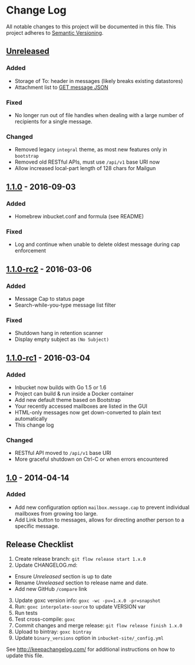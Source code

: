 Change Log
==========

All notable changes to this project will be documented in this file.
This project adheres to [Semantic Versioning](http://semver.org/).

[Unreleased]
------------

### Added
- Storage of To: header in messages (likely breaks existing datastores)
- Attachment list to [GET message
  JSON](https://github.com/jhillyerd/inbucket/wiki/REST-GET-message)

### Fixed
- No longer run out of file handles when dealing with a large number of
  recipients for a single message.

### Changed
- Removed legacy `integral` theme, as most new features only in `bootstrap`
- Removed old RESTful APIs, must use `/api/v1` base URI now
- Allow increased local-part length of 128 chars for Mailgun

[1.1.0] - 2016-09-03
--------------------

### Added
- Homebrew inbucket.conf and formula (see README)

### Fixed
- Log and continue when unable to delete oldest message during cap enforcement

[1.1.0-rc2] - 2016-03-06
------------------------

### Added
- Message Cap to status page
- Search-while-you-type message list filter

### Fixed
- Shutdown hang in retention scanner
- Display empty subject as `(No Subject)`

[1.1.0-rc1] - 2016-03-04
------------------------

### Added
- Inbucket now builds with Go 1.5 or 1.6
- Project can build & run inside a Docker container
- Add new default theme based on Bootstrap
- Your recently accessed mailboxes are listed in the GUI
- HTML-only messages now get down-converted to plain text automatically
- This change log

### Changed
- RESTful API moved to `/api/v1` base URI
- More graceful shutdown on Ctrl-C or when errors encountered

[1.0] - 2014-04-14
------------------

### Added
- Add new configuration option `mailbox.message.cap` to prevent individual
  mailboxes from growing too large.
- Add Link button to messages, allows for directing another person to a
  specific message.

[Unreleased]: https://github.com/jhillyerd/inbucket/compare/master...develop
[1.1.0]:      https://github.com/jhillyerd/inbucket/compare/1.1.0-rc2...1.1.0
[1.1.0-rc2]:  https://github.com/jhillyerd/inbucket/compare/1.1.0-rc1...1.1.0-rc2
[1.1.0-rc1]:  https://github.com/jhillyerd/inbucket/compare/1.0...1.1.0-rc1
[1.0]:        https://github.com/jhillyerd/inbucket/compare/1.0-rc1...1.0


Release Checklist
-----------------

1.  Create release branch: `git flow release start 1.x.0`
2.  Update CHANGELOG.md:
  - Ensure *Unreleased* section is up to date
  - Rename *Unreleased* section to release name and date.
  - Add new GitHub `/compare` link
3.  Update goxc version info: `goxc -wc -pv=1.x.0 -pr=snapshot`
4.  Run: `goxc interpolate-source` to update VERSION var
5.  Run tests
6.  Test cross-compile: `goxc`
7.  Commit changes and merge release: `git flow release finish 1.x.0`
8.  Upload to bintray: `goxc bintray`
9.  Update `binary_versions` option in `inbucket-site/_config.yml`

See http://keepachangelog.com/ for additional instructions on how to update this file.
